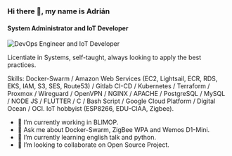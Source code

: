 ### Hi there 👋, my name is Adrián
#### System Administrator and IoT Developer
![DevOps Engineer and IoT Developer](https://www.techarcis.com/wp-content/uploads/2017/03/inner_banner0a-1.jpg)

Licentiate in Systems, self-taught, always looking to apply the best practices.

Skills: Docker-Swarm / Amazon Web Services (EC2, Lightsail, ECR, RDS, EKS, IAM, S3, SES, Route53) / Gitlab CI-CD / Kubernetes / Terraform / Proxmox / Wireguard / OpenVPN / NGINX / APACHE / PostgreSQL / MySQL / 
NODE JS / FLUTTER / C / Bash Script / Google Cloud Platform / Digital Ocean / OCI. IoT hobbyist (ESP8266, EDU-CIAA, Zigbee).

- 🔭 I’m currently working in BLIMOP.
- 💬 Ask me about Docker-Swarm, ZigBee WPA and Wemos D1-Mini.
- 🌱 I’m currently learning english talk and python.
- 👯 I’m looking to collaborate on Open Source Project.


<!--
**Adrian-Perez-IoT/Adrian-Perez-IoT** is a ✨ _special_ ✨ repository because its `README.md` (this file) appears on your GitHub profile.

Here are some ideas to get you started:

- 🔭 I’m currently working on ...
- 🌱 I’m currently learning ...
- 👯 I’m looking to collaborate on ...
- 🤔 I’m looking for help with ...
- 💬 Ask me about ...
- 📫 How to reach me: ...
- 😄 Pronouns: ...
- ⚡ Fun fact: ...
-->
